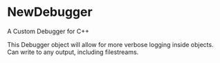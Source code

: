 # NewDebugger
A Custom Debugger for C++

This Debugger object will allow for more verbose logging inside objects. Can write to any output, including filestreams.
